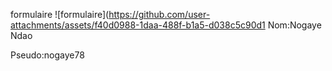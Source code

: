 formulaire
![formulaire](https://github.com/user-attachments/assets/f40d0988-1daa-488f-b1a5-d038c5c90d1
Nom:Nogaye Ndao

Pseudo:nogaye78
